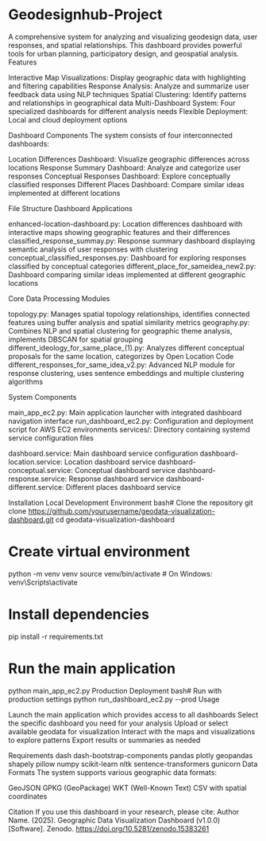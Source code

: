 # Geodesignhub-Project

A comprehensive system for analyzing and visualizing geodesign data, user responses, and spatial relationships. This dashboard provides powerful tools for urban planning, participatory design, and geospatial analysis.
Features

Interactive Map Visualizations: Display geographic data with highlighting and filtering capabilities
Response Analysis: Analyze and summarize user feedback data using NLP techniques
Spatial Clustering: Identify patterns and relationships in geographical data
Multi-Dashboard System: Four specialized dashboards for different analysis needs
Flexible Deployment: Local and cloud deployment options

Dashboard Components
The system consists of four interconnected dashboards:

Location Differences Dashboard: Visualize geographic differences across locations
Response Summary Dashboard: Analyze and categorize user responses
Conceptual Responses Dashboard: Explore conceptually classified responses
Different Places Dashboard: Compare similar ideas implemented at different locations

File Structure
Dashboard Applications

enhanced-location-dashboard.py: Location differences dashboard with interactive maps showing geographic features and their differences
classified_response_summay.py: Response summary dashboard displaying semantic analysis of user responses with clustering
conceptual_classified_responses.py: Dashboard for exploring responses classified by conceptual categories
different_place_for_sameidea_new2.py: Dashboard comparing similar ideas implemented at different geographic locations

Core Data Processing Modules

topology.py: Manages spatial topology relationships, identifies connected features using buffer analysis and spatial similarity metrics
geography.py: Combines NLP and spatial clustering for geographic theme analysis, implements DBSCAN for spatial grouping
different_ideology_for_same_place_(1).py: Analyzes different conceptual proposals for the same location, categorizes by Open Location Code
different_responses_for_same_idea_v2.py: Advanced NLP module for response clustering, uses sentence embeddings and multiple clustering algorithms

System Components

main_app_ec2.py: Main application launcher with integrated dashboard navigation interface
run_dashboard_ec2.py: Configuration and deployment script for AWS EC2 environments
services/: Directory containing systemd service configuration files

dashboard.service: Main dashboard service configuration
dashboard-location.service: Location dashboard service
dashboard-conceptual.service: Conceptual dashboard service
dashboard-response.service: Response dashboard service
dashboard-different.service: Different places dashboard service



Installation
Local Development Environment
bash# Clone the repository
git clone https://github.com/yourusername/geodata-visualization-dashboard.git
cd geodata-visualization-dashboard

# Create virtual environment
python -m venv venv
source venv/bin/activate  # On Windows: venv\Scripts\activate

# Install dependencies
pip install -r requirements.txt

# Run the main application
python main_app_ec2.py
Production Deployment
bash# Run with production settings
python run_dashboard_ec2.py --prod
Usage

Launch the main application which provides access to all dashboards
Select the specific dashboard you need for your analysis
Upload or select available geodata for visualization
Interact with the maps and visualizations to explore patterns
Export results or summaries as needed

Requirements
dash
dash-bootstrap-components
pandas
plotly
geopandas
shapely
pillow
numpy
scikit-learn
nltk
sentence-transformers
gunicorn
Data Formats
The system supports various geographic data formats:

GeoJSON
GPKG (GeoPackage)
WKT (Well-Known Text)
CSV with spatial coordinates

Citation
If you use this dashboard in your research, please cite:
Author Name. (2025). Geographic Data Visualization Dashboard (v1.0.0) [Software]. Zenodo. https://doi.org/10.5281/zenodo.15383261
